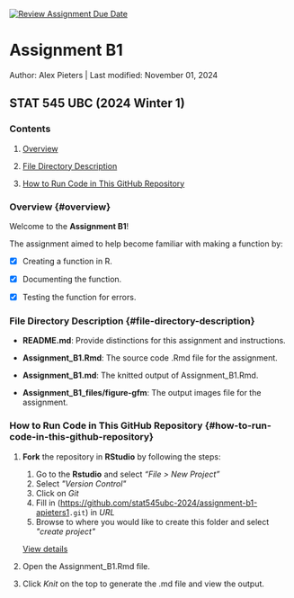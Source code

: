 [![Review Assignment Due Date](https://classroom.github.com/assets/deadline-readme-button-22041afd0340ce965d47ae6ef1cefeee28c7c493a6346c4f15d667ab976d596c.svg)](https://classroom.github.com/a/s4oIzs8K)

# Assignment B1

Author: Alex Pieters \| Last modified: November 01, 2024

## STAT 545 UBC (2024 Winter 1)

### Contents

1.  [Overview](#overview)

2.  [File Directory Description](#file-directory-description)

3.  [How to Run Code in This GitHub Repository](#how-to-run-code-in-this-gitHub-repository)

### Overview {#overview}

Welcome to the **Assignment B1**!

The assignment aimed to help become familiar with making a function by:

-   [x] Creating a function in R.
-   [x] Documenting the function.
-   [x] Testing the function for errors.


### File Directory Description {#file-directory-description}

-   **README.md**: Provide distinctions for this assignment and instructions.

-   **Assignment_B1.Rmd**: The source code .Rmd file for the assignment.

-   **Assignment_B1.md**: The knitted output of Assignment_B1.Rmd.

-   **Assignment_B1_files/figure-gfm**: The output images file for the assignment.


### How to Run Code in This GitHub Repository {#how-to-run-code-in-this-github-repository}

1.  **Fork** the repository in **RStudio** by following the steps:

    1.  Go to the **Rstudio** and select *“File \> New Project”*
    2.  Select *"Version Control"*
    3.  Click on *Git*
    4.  Fill in (<https://github.com/stat545ubc-2024/assignment-b1-apieters1>`.git`) in *URL*
    5.  Browse to where you would like to create this folder and select *"create project"*

    [View details](https://docs.github.com/en/repositories/creating-and-managing-repositories/cloning-a-repository)

2.  Open the Assignment_B1.Rmd file.

3.  Click *Knit* on the top to generate the .md file and view the output.
